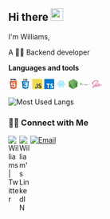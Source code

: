 ## Hi there <img src="https://media.giphy.com/media/hvRJCLFzcasrR4ia7z/giphy.gif" width="25px" height="25px"> 

I'm Williams,

A  👨‍💻 Backend developer

**Languages and tools**  

<code><img height="20" src="https://raw.githubusercontent.com/github/explore/80688e429a7d4ef2fca1e82350fe8e3517d3494d/topics/html/html.png"></code>
<code><img height="20" src="https://raw.githubusercontent.com/github/explore/80688e429a7d4ef2fca1e82350fe8e3517d3494d/topics/css/css.png"></code>
<code><img height="20" src="https://raw.githubusercontent.com/github/explore/80688e429a7d4ef2fca1e82350fe8e3517d3494d/topics/javascript/javascript.png"></code>
<code><img height="20" src="https://raw.githubusercontent.com/github/explore/80688e429a7d4ef2fca1e82350fe8e3517d3494d/topics/typescript/typescript.png"></code>
<code><img height="20" src="https://raw.githubusercontent.com/github/explore/80688e429a7d4ef2fca1e82350fe8e3517d3494d/topics/react/react.png"></code>
<code><img height="20" src="https://raw.githubusercontent.com/github/explore/80688e429a7d4ef2fca1e82350fe8e3517d3494d/topics/nodejs/nodejs.png"></code>
<code><img height="20" src="https://raw.githubusercontent.com/github/explore/80688e429a7d4ef2fca1e82350fe8e3517d3494d/topics/mongodb/mongodb.png"></code>
<code><img height="20" src="https://raw.githubusercontent.com/github/explore/80688e429a7d4ef2fca1e82350fe8e3517d3494d/topics/sass/sass.png"></code>


![Most Used  Langs](https://github-readme-stats.vercel.app/api/top-langs/?username=williamsgqdev&theme=tokyonight&layout=compact)

<h3> 🤝🏻 Connect with Me </h3>

<div>
<a href="mailto:williamsagbunu@gmail.com">
  <img alt="Email" src="https://img.shields.io/badge/Email-williamsagbunu@gmail.com-blue?style=flat-square&logo=gmail">
  </a>
<a href="https://twitter.com/gq_williams">
  <img align="left" alt="Williams  | Twitter" width="22px" src="https://raw.githubusercontent.com/peterthehan/peterthehan/master/assets/twitter.svg" />
</a>
<a href="https://www.linkedin.com/in/williams-agbunu-99607621b/">
  <img align="left" alt="William's LinkedIN" width="22px" src="https://raw.githubusercontent.com/peterthehan/peterthehan/master/assets/linkedin.svg" />
</a>
</div>


